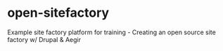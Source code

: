 # open-sitefactory
Example site factory platform for training - Creating an open source site factory w/ Drupal &amp; Aegir
